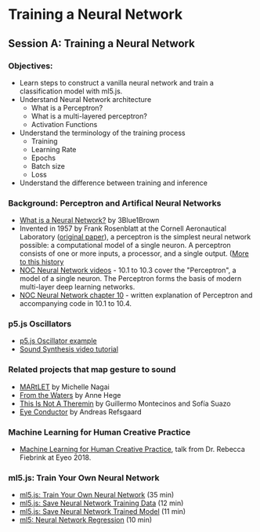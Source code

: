 # Training a Neural Network

## Session A: Training a Neural Network

### Objectives:
* Learn steps to construct a vanilla neural network and train a classification model with ml5.js.
* Understand Neural Network architecture
    * What is a Perceptron?
    * What is a multi-layered perceptron?
    * Activation Functions
* Understand the terminology of the training process
    * Training
    * Learning Rate
    * Epochs
    * Batch size
    * Loss
* Understand the difference between training and inference
  
### Background: Perceptron and Artifical Neural Networks
* [What is a Neural Network?](https://youtu.be/aircAruvnKk?list=PLZHQObOWTQDNU6R1_67000Dx_ZCJB-3pi) by 3Blue1Brown
* Invented in 1957 by Frank Rosenblatt at the Cornell Aeronautical Laboratory ([original paper](http://www.ling.upenn.edu/courses/cogs501/Rosenblatt1958.pdf)), a perceptron is the simplest neural network possible: a computational model of a single neuron. A perceptron consists of one or more inputs, a processor, and a single output. ([More to this history](https://github.com/ml5js/Intro-ML-Arts-IMA-F19/wiki/Brief-History-of-Artificial-Neural-Networks)
* [NOC Neural Network videos](https://youtu.be/XJ7HLz9VYz0?list=PLRqwX-V7Uu6aCibgK1PTWWu9by6XFdCfh) - 10.1 to 10.3 cover the "Perceptron", a model of a single neuron. The Perceptron forms the basis of modern multi-layer deep learning networks.
* [NOC Neural Network chapter 10](https://natureofcode.com/book/chapter-10-neural-networks/) - written explanation of Perceptron and accompanying code in 10.1 to 10.4.

### p5.js Oscillators
* [p5.js Oscillator example](https://editor.p5js.org/ima_ml/sketches/fSGClc_aK)
* [Sound Synthesis video tutorial](https://youtu.be/Bk8rLzzSink)

### Related projects that map gesture to sound
* [MARtLET](https://vimeo.com/19980514) by Michelle Nagai
* [From the Waters](https://www.youtube.com/watch?v=k6dwnr5RDow) by Anne Hege
* [This Is Not A Theremin](https://sofiaitp.wordpress.com/2018/12/04/this-is-not-a-theremin/) by Guillermo Montecinos and Sofía Suazo
* [Eye Conductor](https://andreasrefsgaard.dk/project/eye-conductor/) by Andreas Refsgaard

### Machine Learning for Human Creative Practice
* [Machine Learning for Human Creative Practice](https://vimeo.com/287094397), talk from Dr. Rebecca Fiebrink at Eyeo 2018. 

### ml5.js: Train Your Own Neural Network
* [ml5.js: Train Your Own Neural Network](https://youtu.be/8HEgeAbYphA?list=PLRqwX-V7Uu6YPSwT06y_AEYTqIwbeam3y) (35 min)
* [ml5.js: Save Neural Network Training Data](https://youtu.be/q6cwxORPDo8?list=PLRqwX-V7Uu6YPSwT06y_AEYTqIwbeam3y) (12 min)
* [ml5.js: Save Neural Network Trained Model](https://youtu.be/wUrg9Hjkhg0?list=PLRqwX-V7Uu6YPSwT06y_AEYTqIwbeam3y) (11 min)
* [ml5: Neural Network Regression](https://youtu.be/fFzvwdkzr_c?list=PLRqwX-V7Uu6YPSwT06y_AEYTqIwbeam3y) (10 min)
